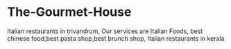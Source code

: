 # The-Gourmet-House
Italian restaurants in trivandrum, Our services are Italian Foods, best chinese food,best pasta shop,best brunch shop, Italian restaurants in kerala
